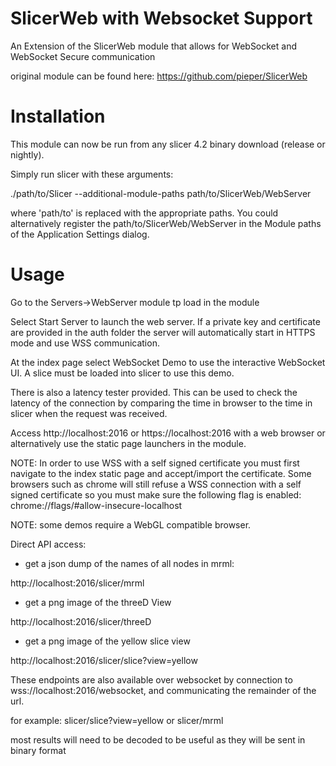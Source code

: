 SlicerWeb with Websocket Support
=========
An Extension of the SlicerWeb module that allows for WebSocket and WebSocket Secure communication

original module can be found here:
https://github.com/pieper/SlicerWeb


Installation
============

This module can now be run from any slicer 4.2 binary download (release or nightly).

Simply run slicer with these arguments:

 ./path/to/Slicer --additional-module-paths path/to/SlicerWeb/WebServer

where 'path/to' is replaced with the appropriate paths.  You could alternatively
register the path/to/SlicerWeb/WebServer in the Module paths of the Application Settings dialog.

Usage
=====

Go to the Servers->WebServer module tp load in the module

Select Start Server to launch the web server. If a private key and certificate are provided in the auth folder the server will automatically start in HTTPS mode and use WSS communication.

At the index page select WebSocket Demo to use the interactive WebSocket UI. A slice must be loaded into slicer to use this demo. 

There is also a latency tester provided. This can be used to check the latency of the connection by comparing the time in browser to the time in slicer when the request was received. 

Access http://localhost:2016 or https://localhost:2016 with a web browser or alternatively use the static page launchers in the module.

NOTE: In order to use WSS with a self signed certificate you must first navigate to the index static page and accept/import the certificate. Some browsers such as chrome will still refuse a WSS connection with a self signed certificate so you must make sure the following flag is enabled:
chrome://flags/#allow-insecure-localhost

NOTE: some demos require a WebGL compatible browser.

Direct API access:
 
* get a json dump of the names of all nodes in mrml:

 http://localhost:2016/slicer/mrml

* get a png image of the threeD View

 http://localhost:2016/slicer/threeD

* get a png image of the yellow slice view

 http://localhost:2016/slicer/slice?view=yellow
 
 These endpoints are also available over websocket by connection to wss://localhost:2016/websocket, and communicating the remainder of the url.
 
 for example: slicer/slice?view=yellow or slicer/mrml 
 
 most results will need to be decoded to be useful as they will be sent in binary format



